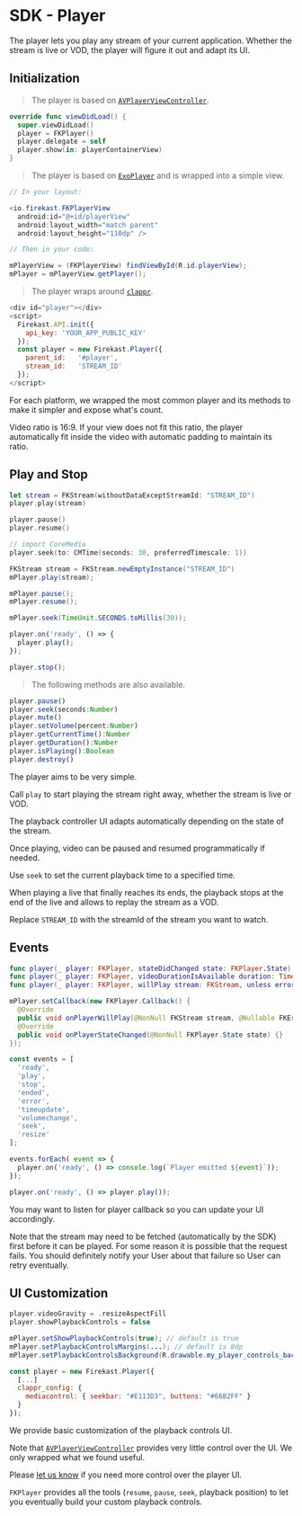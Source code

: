 # SDK - Player

The player lets you play any stream of your current application. Whether the stream is live or VOD, the player will figure it out and adapt its UI.

## Initialization

<blockquote class="lang-specific swift">
<p>The player is based on <code><a href="https://developer.apple.com/documentation/avkit/avplayerviewcontroller">AVPlayerViewController</a></code>.</p>
</blockquote>

```swift
override func viewDidLoad() {
  super.viewDidLoad()
  player = FKPlayer()
  player.delegate = self
  player.show(in: playerContainerView)
}
```

<blockquote class="lang-specific java">
<p>The player is based on <code><a href="https://github.com/google/ExoPlayer">ExoPlayer</a></code> and is wrapped into a simple view.</p>
</blockquote>

```java
// In your layout:

<io.firekast.FKPlayerView
  android:id="@+id/playerView"
  android:layout_width="match parent" 
  android:layout_height="110dp" />

// Then in your code:

mPlayerView = (FKPlayerView) findViewById(R.id.playerView);
mPlayer = mPlayerView.getPlayer();
```

<blockquote class="lang-specific javascript">
<p>The player wraps around <code><a href="https://github.com/clappr/clappr">clappr</a></code>.</p>
</blockquote>

```javascript
<div id="player"></div>
<script>
  Firekast.API.init({
    api_key: 'YOUR_APP_PUBLIC_KEY'
  });
  const player = new Firekast.Player({
    parent_id:   '#player',
    stream_id:   'STREAM_ID'
  });
</script>
```

For each platform, we wrapped the most common player and its methods to make it simpler and expose what's count.

<aside class="notice">
Video ratio is 16:9. If your view does not fit this ratio, the player automatically fit inside the video with automatic padding to maintain its ratio.
</aside>

## Play and Stop

```swift
let stream = FKStream(withoutDataExceptStreamId: "STREAM_ID")
player.play(stream)
```

```swift
player.pause()
player.resume()
```

```swift
// import CoreMedia
player.seek(to: CMTime(seconds: 30, preferredTimescale: 1))
```

```java
FKStream stream = FKStream.newEmptyInstance("STREAM_ID")
mPlayer.play(stream);
```

```java
mPlayer.pause();
mPlayer.resume();
```

```java
mPlayer.seek(TimeUnit.SECONDS.toMillis(30));
```

```javascript
player.on('ready', () => {
  player.play();
});
```

```javascript
player.stop();
```

<blockquote class="lang-specific javascript">
<p>The following methods are also available.</p>
</blockquote>

```javascript
player.pause()
player.seek(seconds:Number)
player.mute()
player.setVolume(percent:Number)
player.getCurrentTime():Number
player.getDuration():Number
player.isPlaying():Boolean
player.destroy()
```

The player aims to be very simple. 

Call `play` to start playing the stream right away, whether the stream is live or VOD.

The playback controller UI adapts automatically depending on the state of the stream.

Once playing, video can be paused and resumed programmatically if needed.

Use <code>seek</code> to set the current playback time to a specified time.

When playing a live that finally reaches its ends, the playback stops at the end of the live and allows to replay the stream as a VOD.

<aside class="notice">
Replace <code>STREAM_ID</code> with the streamId of the stream you want to watch.
</aside>

## Events

```swift
func player(_ player: FKPlayer, stateDidChanged state: FKPlayer.State) {}
func player(_ player: FKPlayer, videoDurationIsAvailable duration: TimeInterval) {}
func player(_ player: FKPlayer, willPlay stream: FKStream, unless error: NSError?) {}
```

```java
mPlayer.setCallback(new FKPlayer.Callback() {
  @Override
  public void onPlayerWillPlay(@NonNull FKStream stream, @Nullable FKError error) {}
  @Override
  public void onPlayerStateChanged(@NonNull FKPlayer.State state) {}
});
```

```javascript
const events = [
  'ready',
  'play',
  'stop',
  'ended',
  'error',
  'timeupdate',
  'volumechange',
  'seek',
  'resize'
];

events.forEach( event => {
  player.on('ready', () => console.log(`Player emitted ${event}`));
});

player.on('ready', () => player.play());

```

You may want to listen for player callback so you can update your UI accordingly. 

Note that the stream may need to be fetched (automatically by the SDK) first before it can be played. For some reason it is possible that the request fails. You should definitely notify your User about that failure so User can retry eventually.

## UI Customization

```swift
player.videoGravity = .resizeAspectFill
player.showPlaybackControls = false
```

```java
mPlayer.setShowPlaybackControls(true); // default is true
mPlayer.setPlaybackControlsMargins(...); // default is 8dp
mPlayer.setPlaybackControlsBackground(R.drawable.my_player_controls_background); // default is a 8dp rounded semi-transparent black rectangle
```

```javascript
const player = new Firekast.Player({
  [...]
  clappr_config: {
    mediacontrol: { seekbar: "#E113D3", buttons: "#66B2FF" }
  }
});
```

We provide basic customization of the playback controls UI.

<p class="lang-specific swift">Note that <code><a href="https://developer.apple.com/documentation/avkit/avplayerviewcontroller">AVPlayerViewController</a></code> provides very little control over the UI. We only wrapped what we found useful.</p>

<p>Please <a href="mailto:contact@firekast.io">let us know</a> if you need more control over the player UI.</p>

<aside class="notice lang-specific swift java">
<code>FKPlayer</code> provides all the tools (<code>resume</code>, <code>pause</code>, <code>seek</code>, playback position) to let you eventually build your custom playback controls.
</aside>